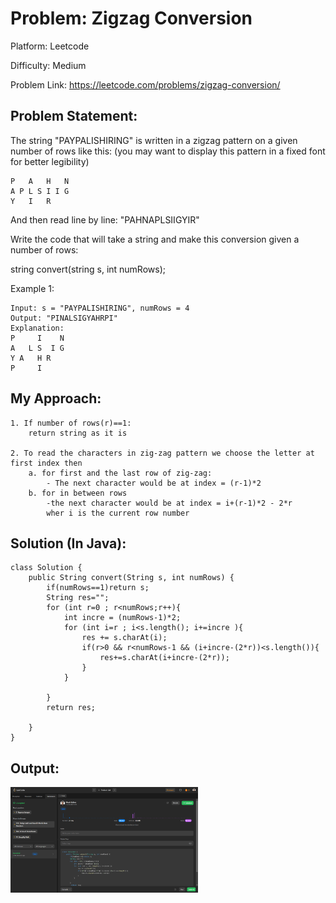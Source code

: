 # Problem: Zigzag Conversion

Platform: Leetcode

Difficulty: Medium

Problem Link: https://leetcode.com/problems/zigzag-conversion/

## Problem Statement:

The string "PAYPALISHIRING" is written in a zigzag pattern on a given number of rows like this: (you may want to display this pattern in a fixed font for better legibility)

    P   A   H   N
    A P L S I I G
    Y   I   R

And then read line by line: "PAHNAPLSIIGYIR"

Write the code that will take a string and make this conversion given a number of rows:

string convert(string s, int numRows);
 
Example 1:

    Input: s = "PAYPALISHIRING", numRows = 4
    Output: "PINALSIGYAHRPI"
    Explanation:
    P     I    N
    A   L S  I G
    Y A   H R
    P     I

## My Approach:

    1. If number of rows(r)==1:
        return string as it is

    2. To read the characters in zig-zag pattern we choose the letter at first index then 
        a. for first and the last row of zig-zag:
            - The next character would be at index = (r-1)*2
        b. for in between rows 
            -the next character would be at index = i+(r-1)*2 - 2*r
            wher i is the current row number 

## Solution (In Java):

    class Solution {
        public String convert(String s, int numRows) {
            if(numRows==1)return s;
            String res="";
            for (int r=0 ; r<numRows;r++){
                int incre = (numRows-1)*2;
                for (int i=r ; i<s.length(); i+=incre ){
                    res += s.charAt(i);
                    if(r>0 && r<numRows-1 && (i+incre-(2*r))<s.length()){
                        res+=s.charAt(i+incre-(2*r));
                    }
                }
        
            }
            return res;

        }
    }

## Output:
<img
  src="Output.png"
  alt="Alt text"
  title="Optional title"
  style="display: inline-block; margin: 0 auto; max-width: 300px">









